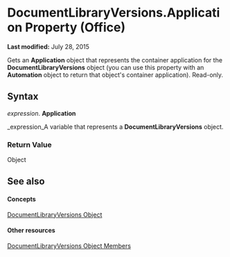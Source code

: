 
# DocumentLibraryVersions.Application Property (Office)

 **Last modified:** July 28, 2015

Gets an  **Application** object that represents the container application for the **DocumentLibraryVersions** object (you can use this property with an **Automation** object to return that object's container application). Read-only.

## Syntax

 _expression_. **Application**

 _expression_A variable that represents a  **DocumentLibraryVersions** object.


### Return Value

Object


## See also


#### Concepts


 [DocumentLibraryVersions Object](075c0315-fade-6d45-9ab9-6c798f6f09ac.md)
#### Other resources


 [DocumentLibraryVersions Object Members](c7f34212-6ee3-de3e-d6a7-11271093c622.md)
